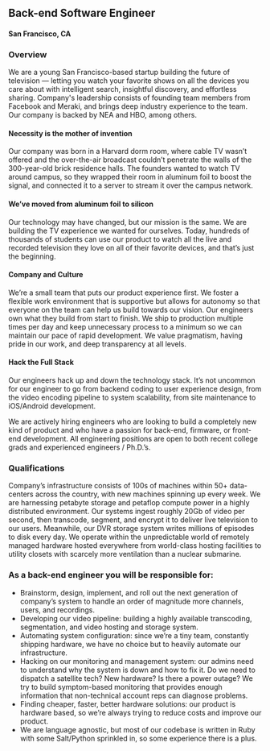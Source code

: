 ## Back-end Software Engineer
#### San Francisco, CA

### Overview
We are a young San Francisco-based startup building the future of television — letting you watch your favorite shows on all the devices you care about with intelligent search, insightful discovery, and effortless sharing. Company's leadership consists of founding team members from Facebook and Meraki, and brings deep industry experience to the team. Our company is backed by NEA and HBO, among others.

#### Necessity is the mother of invention
Our company was born in a Harvard dorm room, where cable TV wasn’t offered and the over-the-air broadcast couldn’t penetrate the walls of the 300-year-old brick residence halls. The founders wanted to watch TV around campus, so they wrapped their room in aluminum foil to boost the signal, and connected it to a server to stream it over the campus network.

#### We’ve moved from aluminum foil to silicon
Our technology may have changed, but our mission is the same. We are building the TV experience we wanted for ourselves. Today, hundreds of thousands of students can use our product to watch all the live and recorded television they love on all of their favorite devices, and that’s just the beginning.

#### Company and Culture
We’re a small team that puts our product experience first. We foster a flexible work environment that is supportive but allows for autonomy so that everyone on the team can help us build towards our vision. Our engineers own what they build from start to finish. We ship to production multiple times per day and keep unnecessary process to a minimum so we can maintain our pace of rapid development. We value pragmatism, having pride in our work, and deep transparency at all levels.

#### Hack the Full Stack
Our engineers hack up and down the technology stack. It’s not uncommon for our engineer to go from backend coding to user experience design, from the video encoding pipeline to system scalability, from site maintenance to iOS/Android development.

We are actively hiring engineers who are looking to build a completely new kind of product and who have a passion for back-end, firmware, or front-end development. All engineering positions are open to both recent college grads and experienced engineers / Ph.D.’s.

### Qualifications
Company’s infrastructure consists of 100s of machines within 50+ data-centers across the country, with new machines spinning up every week. We are harnessing petabyte storage and petaflop compute power in a highly distributed environment. Our systems ingest roughly 20Gb of video per second, then transcode, segment, and encrypt it to deliver live television to our users. Meanwhile, our DVR storage system writes millions of episodes to disk every day. We operate within the unpredictable world of remotely managed hardware hosted everywhere from world-class hosting facilities to utility closets with scarcely more ventilation than a nuclear submarine.

### As a back-end engineer you will be responsible for:
+ Brainstorm, design, implement, and roll out the next generation of company’s system to handle an order of magnitude more channels, users, and recordings.
+ Developing our video pipeline: building a highly available transcoding, segmentation, and video hosting and storage system.
+ Automating system configuration: since we’re a tiny team, constantly shipping hardware, we have no choice but to heavily automate our infrastructure.
+ Hacking on our monitoring and management system: our admins need to understand why the system is down and how to fix it. Do we need to dispatch a satellite tech? New hardware? Is there a power outage? We try to build symptom-based monitoring that provides enough information that non-technical account reps can diagnose problems.
+ Finding cheaper, faster, better hardware solutions: our product is hardware based, so we’re always trying to reduce costs and improve our product.
+ We are language agnostic, but most of our codebase is written in Ruby with some Salt/Python sprinkled in, so some experience there is a plus.
